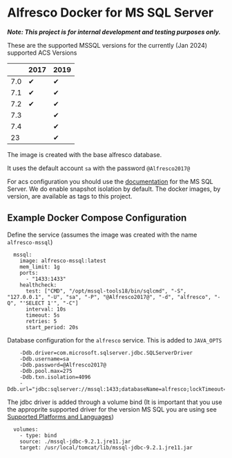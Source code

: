 # Alfresco Docker for MS SQL Server

**_Note: This project is for internal development and testing purposes only._**

These are the supported MSSQL versions for the currently (Jan 2024) supported ACS Versions

||2017|2019|
|---|---|---|
|7.0|&#10004;|&#10004;|
|7.1|&#10004;|&#10004;|
|7.2|&#10004;|&#10004;|
|7.3||&#10004;|
|7.4||&#10004;|
|23||&#10004;|

The image is created with the base alfresco database.

It uses the default account `sa` with the password `@Alfresco2017@`

For acs configuration you should use the [documentation](https://docs.alfresco.com/content-services/latest/config/databases/#microsoft-sql-server) for the MS SQL Server. We do enable snapshot isolation by default.
The docker images, by version, are available as tags to this project.

## Example Docker Compose Configuration

Define the service
(assumes the image was created with the name `alfresco-mssql`)
```
  mssql:
    image: alfresco-mssql:latest
    mem_limit: 1g
    ports:
      - "1433:1433"
    healthcheck:
      test: ["CMD", "/opt/mssql-tools18/bin/sqlcmd", "-S", "127.0.0.1", "-U", "sa", "-P", "@Alfresco2017@", "-d", "alfresco", "-Q", "'SELECT 1'", "-C"]
      interval: 10s
      timeout: 5s
      retries: 5
      start_period: 20s
```
Database configuration for the `alfresco` service.  This is added to `JAVA_OPTS`
```
    -Ddb.driver=com.microsoft.sqlserver.jdbc.SQLServerDriver
    -Ddb.username=sa
    -Ddb.password=@Alfresco2017@
    -Ddb.pool.max=275
    -Ddb.txn.isolation=4096
    -Ddb.url="jdbc:sqlserver://mssql:1433;databaseName=alfresco;lockTimeout=1000;"
```
The jdbc driver is added through a volume bind (It is important that you use the approprite supported driver for the version MS SQL you are using see [Supported Platforms and Languages](https://www.alfresco.com/services/subscription/supported-platforms))
```
  volumes:
    - type: bind
    source: ./mssql-jdbc-9.2.1.jre11.jar
    target: /usr/local/tomcat/lib/mssql-jdbc-9.2.1.jre11.jar
```
